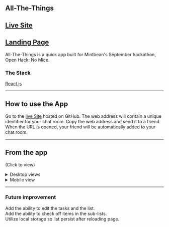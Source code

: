 ## All-The-Things

## [Live Site](https://kveitch.github.io/all-the-things/)  

## [Landing Page](https://kveitch.github.io/All-The-Things-Landing/)  

All-The-Things is a quick app built for Mintbean's September hackathon, Open Hack: No Mice.  

### The Stack
[React.js  ](https://reactjs.org/)    

<hr>

## How to use the App
Go to the [live Site](https://kveitch.github.io/all-the-things/) hosted on GitHub.  The web address will contain a unique identifier for your chat room.  Copy the web address and send it to a friend.  When the URL is opened, your friend will be automatically added to your chat room.

<hr>

## From the app
(Click to view)
<details>
  <summary>Desktop views</summary> 


![](./DOCS/notitle.jpg)
![](./DOCS/noitem.jpg)
![](./DOCS/listitems.jpg)
![](./DOCS/firstlist.jpg)
![](./DOCS/lists.jpg)
</details>

<details>
  <summary>Mobile view</summary> 

![](./DOCS/mobile.jpg)
</details>

<hr>

### Future improvement

Add the ability to edit the tasks and the list.  
Add the ability to check off items in the sub-lists.  
Utilize local storage so list persist after reloading page.  
